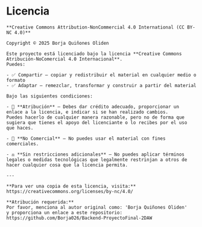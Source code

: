 # Licencia

    **Creative Commons Attribution-NonCommercial 4.0 International (CC BY-NC 4.0)**

    Copyright © 2025 Borja Quiñones Oliden

    Este proyecto está licenciado bajo la licencia **Creative Commons Atribución-NoComercial 4.0 Internacional**.  
    Puedes:

    - ✅ Compartir — copiar y redistribuir el material en cualquier medio o formato  
    - ✅ Adaptar — remezclar, transformar y construir a partir del material

    Bajo las siguientes condiciones:

    - 📌 **Atribución** — Debes dar crédito adecuado, proporcionar un enlace a la licencia, e indicar si se han realizado cambios.  
    Puedes hacerlo de cualquier manera razonable, pero no de forma que sugiera que tienes el apoyo del licenciante o lo recibes por el uso que haces.

    - 🚫 **No Comercial** — No puedes usar el material con fines comerciales.

    - ⚖️ **Sin restricciones adicionales** — No puedes aplicar términos legales o medidas tecnológicas que legalmente restrinjan a otros de hacer cualquier cosa que la licencia permita.

    ---

    **Para ver una copia de esta licencia, visita:**  
    https://creativecommons.org/licenses/by-nc/4.0/

    **Atribución requerida:**  
    Por favor, menciona al autor original como: 'Borja Quiñones Oliden'
    y proporciona un enlace a este repositorio: https://github.com/Borja026/Backend-ProyectoFinal-2DAW
